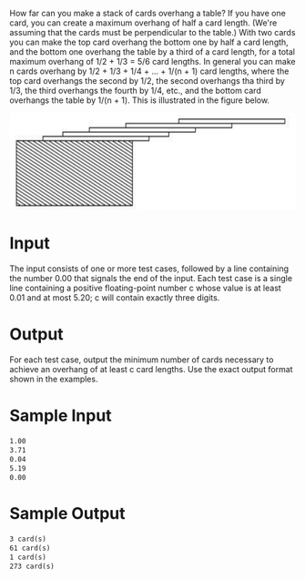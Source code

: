 How far can you make a stack of cards overhang a table? If you have one card, you can create a maximum overhang of half a card length. (We're assuming that the cards must be perpendicular to the table.) With two cards you can make the top card overhang the bottom one by half a card length, and the bottom one overhang the table by a third of a card length, for a total maximum overhang of 1/2 + 1/3 = 5/6 card lengths. In general you can make n cards overhang by 1/2 + 1/3 + 1/4 + ... + 1/(n + 1) card lengths, where the top card overhangs the second by 1/2, the second overhangs tha third by 1/3, the third overhangs the fourth by 1/4, etc., and the bottom card overhangs the table by 1/(n + 1). This is illustrated in the figure below.

![alt text](screenshot.png)

# Input

The input consists of one or more test cases, followed by a line containing the number 0.00 that
signals the end of the input. Each test case is a single line containing a positive floating-point number
c whose value is at least 0.01 and at most 5.20; c will contain exactly three digits.

# Output
For each test case, output the minimum number of cards necessary to achieve an overhang of at least c
card lengths. Use the exact output format shown in the examples.

# Sample Input
```
1.00
3.71
0.04
5.19
0.00
```

# Sample Output
```
3 card(s)
61 card(s)
1 card(s)
273 card(s)
```